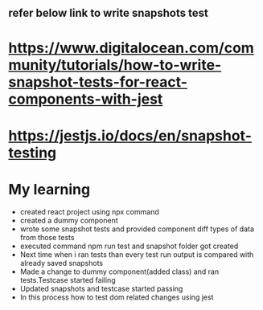 ## refer below link to write snapshots test

# https://www.digitalocean.com/community/tutorials/how-to-write-snapshot-tests-for-react-components-with-jest

# https://jestjs.io/docs/en/snapshot-testing

# My learning
* created react project using npx command
* created a dummy component
* wrote some snapshot tests and provided component diff types of data from those tests
* executed command npm run test and snapshot folder got created
* Next time when i ran tests than every test run output is compared with already saved snapshots
* Made a change to dummy component(added class) and ran tests.Testcase started failing
* Updated snapshots and testcase started passing
* In this process how to test dom related changes using jest

